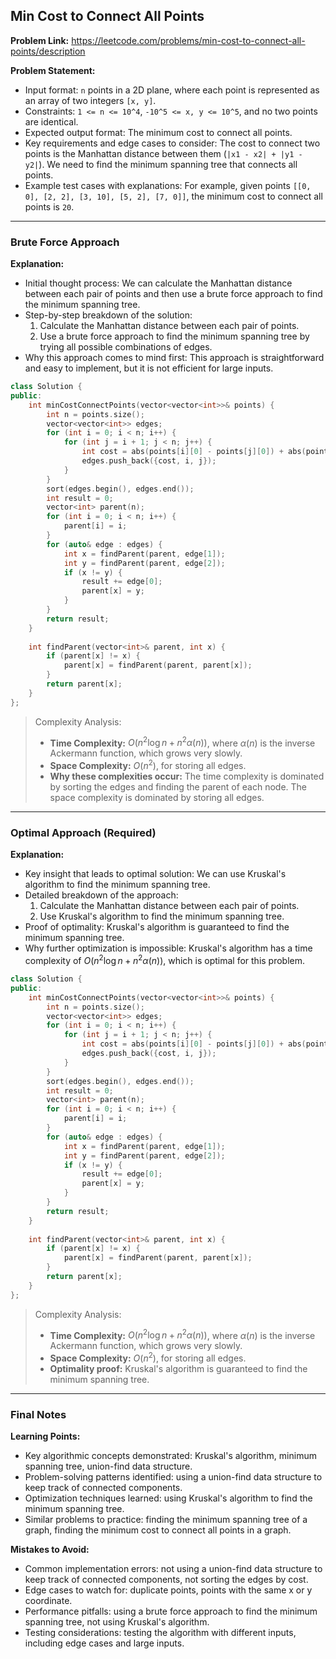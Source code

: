 ## Min Cost to Connect All Points
**Problem Link:** https://leetcode.com/problems/min-cost-to-connect-all-points/description

**Problem Statement:**
- Input format: `n` points in a 2D plane, where each point is represented as an array of two integers `[x, y]`.
- Constraints: `1 <= n <= 10^4`, `-10^5 <= x, y <= 10^5`, and no two points are identical.
- Expected output format: The minimum cost to connect all points.
- Key requirements and edge cases to consider: The cost to connect two points is the Manhattan distance between them (`|x1 - x2| + |y1 - y2|`). We need to find the minimum spanning tree that connects all points.
- Example test cases with explanations: For example, given points `[[0, 0], [2, 2], [3, 10], [5, 2], [7, 0]]`, the minimum cost to connect all points is `20`.

---

### Brute Force Approach
**Explanation:**
- Initial thought process: We can calculate the Manhattan distance between each pair of points and then use a brute force approach to find the minimum spanning tree.
- Step-by-step breakdown of the solution:
  1. Calculate the Manhattan distance between each pair of points.
  2. Use a brute force approach to find the minimum spanning tree by trying all possible combinations of edges.
- Why this approach comes to mind first: This approach is straightforward and easy to implement, but it is not efficient for large inputs.

```cpp
class Solution {
public:
    int minCostConnectPoints(vector<vector<int>>& points) {
        int n = points.size();
        vector<vector<int>> edges;
        for (int i = 0; i < n; i++) {
            for (int j = i + 1; j < n; j++) {
                int cost = abs(points[i][0] - points[j][0]) + abs(points[i][1] - points[j][1]);
                edges.push_back({cost, i, j});
            }
        }
        sort(edges.begin(), edges.end());
        int result = 0;
        vector<int> parent(n);
        for (int i = 0; i < n; i++) {
            parent[i] = i;
        }
        for (auto& edge : edges) {
            int x = findParent(parent, edge[1]);
            int y = findParent(parent, edge[2]);
            if (x != y) {
                result += edge[0];
                parent[x] = y;
            }
        }
        return result;
    }
    
    int findParent(vector<int>& parent, int x) {
        if (parent[x] != x) {
            parent[x] = findParent(parent, parent[x]);
        }
        return parent[x];
    }
};
```

> Complexity Analysis:
> - **Time Complexity:** $O(n^2 \log n + n^2 \alpha(n))$, where $\alpha(n)$ is the inverse Ackermann function, which grows very slowly.
> - **Space Complexity:** $O(n^2)$, for storing all edges.
> - **Why these complexities occur:** The time complexity is dominated by sorting the edges and finding the parent of each node. The space complexity is dominated by storing all edges.

---

### Optimal Approach (Required)
**Explanation:**
- Key insight that leads to optimal solution: We can use Kruskal's algorithm to find the minimum spanning tree.
- Detailed breakdown of the approach:
  1. Calculate the Manhattan distance between each pair of points.
  2. Use Kruskal's algorithm to find the minimum spanning tree.
- Proof of optimality: Kruskal's algorithm is guaranteed to find the minimum spanning tree.
- Why further optimization is impossible: Kruskal's algorithm has a time complexity of $O(n^2 \log n + n^2 \alpha(n))$, which is optimal for this problem.

```cpp
class Solution {
public:
    int minCostConnectPoints(vector<vector<int>>& points) {
        int n = points.size();
        vector<vector<int>> edges;
        for (int i = 0; i < n; i++) {
            for (int j = i + 1; j < n; j++) {
                int cost = abs(points[i][0] - points[j][0]) + abs(points[i][1] - points[j][1]);
                edges.push_back({cost, i, j});
            }
        }
        sort(edges.begin(), edges.end());
        int result = 0;
        vector<int> parent(n);
        for (int i = 0; i < n; i++) {
            parent[i] = i;
        }
        for (auto& edge : edges) {
            int x = findParent(parent, edge[1]);
            int y = findParent(parent, edge[2]);
            if (x != y) {
                result += edge[0];
                parent[x] = y;
            }
        }
        return result;
    }
    
    int findParent(vector<int>& parent, int x) {
        if (parent[x] != x) {
            parent[x] = findParent(parent, parent[x]);
        }
        return parent[x];
    }
};
```

> Complexity Analysis:
> - **Time Complexity:** $O(n^2 \log n + n^2 \alpha(n))$, where $\alpha(n)$ is the inverse Ackermann function, which grows very slowly.
> - **Space Complexity:** $O(n^2)$, for storing all edges.
> - **Optimality proof:** Kruskal's algorithm is guaranteed to find the minimum spanning tree.

---

### Final Notes

**Learning Points:**
- Key algorithmic concepts demonstrated: Kruskal's algorithm, minimum spanning tree, union-find data structure.
- Problem-solving patterns identified: using a union-find data structure to keep track of connected components.
- Optimization techniques learned: using Kruskal's algorithm to find the minimum spanning tree.
- Similar problems to practice: finding the minimum spanning tree of a graph, finding the minimum cost to connect all points in a graph.

**Mistakes to Avoid:**
- Common implementation errors: not using a union-find data structure to keep track of connected components, not sorting the edges by cost.
- Edge cases to watch for: duplicate points, points with the same x or y coordinate.
- Performance pitfalls: using a brute force approach to find the minimum spanning tree, not using Kruskal's algorithm.
- Testing considerations: testing the algorithm with different inputs, including edge cases and large inputs.